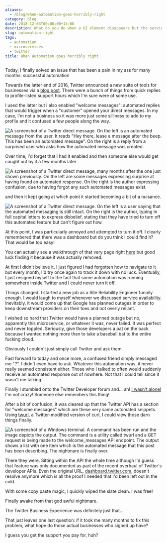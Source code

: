 ```yaml
---
aliases:
  - /blog/when-automation-goes-horribly-right
category: blog
date: 2018-12-03T00:00:00+13:00
description: What do you do when a UI element disappears but the service powering it still persists?
slug: automation-right
tags:
  - automation
  - microservices
  - twitter
title: When automation goes horribly right
---
```

Today, I finally solved an issue that has been a pain in my ass for many months: successful automation

Towards the latter end of 2016, Twitter announced a new suite of tools for businesses via a [blog post](https://blog.twitter.com/marketing/en_us/topics/product-news/2016/speed-up-customer-service-with-quick-replies-welcome-messages.html). There were a bunch of things from quick replies to profile-listed support hours which I'm sure were of some use.

I used the latter but I also enabled "welcome messages": automated replies that would trigger when a "customer" opened your direct messages. In my case, I'm not a business so it was more just some silliness to add to my profile and it confused a few people along the way.

![A screenshot of a Twitter direct message. On the left is an automated message from the user. It reads "Hey there, lease a message after the beep. This has been an automated message". On the right is a reply from a surprised user who asks how the automated message was created.](https://cdn.utf9k.net/blog/automation-right/confusion-one.png)

Over time, I'd forget that I had it enabled and then someone else would get caught out by it a few months later

![A screenshot of a Twitter direct message, many months after the one just shown previously. On the left are some messages expressing surprise at having found an automated response. On the right is the author expressing confusion, due to having forgot any such automated messages exist.](https://cdn.utf9k.net/blog/automation-right/confusion-two.png)

and then it kept going at which point it started becoming a bit of a nuisance.

![A screenshot of a Twitter direct message. On the left is a user saying that the automated messaging is still intact. On the right is the author, typing in full capital letters to express disbelief, stating that they have tried to turn off this automated feature but can't figure out how.](https://cdn.utf9k.net/blog/automation-right/confusion-three.png)

At this point, I was particularly annoyed and attempted to turn it off. I clearly remembered that there was a dashboard but do you think I could find it? That would be too easy!

You can actually see a walkthrough of that very page right [here](https://youtu.be/H-n0hRO7oLk?t=75) but good luck finding it because it was actually removed.

At first I didn't believe it. I just figured I had forgotten how to navigate to it but every month, I'd try once again to track it down with no luck. Eventually, I just resigned myself to the fact that some automation was running somewhere inside Twitter and I could never turn it off.

Things changed. I started a new job as a Site Reliability Engineer funnily enough. I would laugh to myself whenever we discussed service availability. Inevitably, it would come up that Google has planned outages in order to keep downstream providers on their toes and not overly reliant.

I wished so hard that Twitter would have a planned outage but no, apparently this microservice, or whatever it was, never failed. It was perfect and never toppled. Seriously, give those developers a pat on the back because I wanted nothing more than to take a baseball bat to the entire fucking cloud.

Obviously I couldn't just simply call Twitter and ask them.

Fast forward to today and once more, a confused friend simply messaged me "?". I didn't even have to ask. Whatever this automation was, it never really seemed consistent either. Those who I talked to often would suddenly receive an automated response out of nowhere. Not that I could tell since it wasn't me talking.

Finally I stumbled onto the Twitter Developer forum and… ah! [I wasn't alone!](https://twittercommunity.com/t/defunct-business-auto-dm-feature-no-longer-editable-and-still-sends/116561) I'm not crazy! Someone else remembers this thing!

After a bit of confusion, it was cleared up that the Twitter API has a section for "welcome messages" which are these very same automated snippets. Using [twurl](https://github.com/twitter/twurl), a Twitter-modified version of curl, I could view those darn things finally.

![A screenshot of a Windows terminal. A command has been run and the image depicts the output. The command is a utility called twurl and a GET request is being made to the welcome_messages API endpoint. The output shows a list with one item which is the automated message that this post has been describing. The nightmare is finally over.](https://cdn.utf9k.net/blog/automation-right/welcome-messages.png)

There they were. Sitting within the API the whole time although I'd guess that feature was only documented as part of the recent overhaul of Twitter's developer APIs. Even the original URL, [dashboard.twitter.com](https://dashboard.twitter.com), doesn't resolve anymore which is all the proof I needed that I'd been left out in the cold.

With some copy paste magic, I quickly wiped the slate clean. I was free!

Finally awake from that god awful nightmare.

The Twitter Business Experience was definitely just that…

That just leaves one last question: if it took me many months to fix this problem, what hope do those actual businesses who signed up have?

I guess you get the support you pay for, huh?

